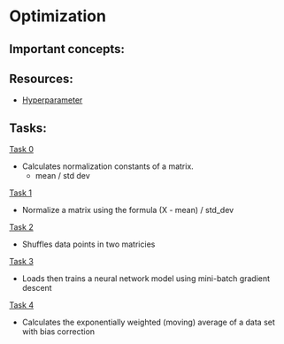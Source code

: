 # Optimization

## Important concepts:

## Resources:
* [Hyperparameter](https://en.wikipedia.org/wiki/Hyperparameter_(machine_learning) "Hyperparameter")

## Tasks:
[Task 0](https://github.com/kyle-gross/holbertonschool-machine_learning/blob/main/supervised_learning/0x01-optimization/0-norm_constants.py "Task 0")
* Calculates normalization constants of a matrix.
    * mean / std dev

[Task 1](https://github.com/kyle-gross/holbertonschool-machine_learning/blob/main/supervised_learning/0x01-optimization/1-normalize.py "Task 1")
* Normalize a matrix using the formula (X - mean) / std_dev

[Task 2](https://github.com/kyle-gross/holbertonschool-machine_learning/blob/main/supervised_learning/0x01-optimization/2-shuffle_data.py "Task 2")
* Shuffles data points in two matricies

[Task 3](https://github.com/kyle-gross/holbertonschool-machine_learning/blob/main/supervised_learning/0x01-optimization/3-mini_batch.py "Task 3")
* Loads then trains a neural network model using mini-batch gradient descent

[Task 4](https://github.com/kyle-gross/holbertonschool-machine_learning/blob/main/supervised_learning/0x01-optimization/4-moving_average.py "Task 4")
* Calculates the exponentially weighted (moving) average of a data set with bias correction
